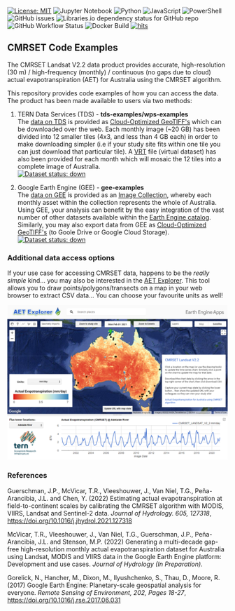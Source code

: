 [![License: MIT](https://img.shields.io/badge/License-MIT-yellow.svg)](https://opensource.org/licenses/MIT)
![Jupyter Notebook](https://img.shields.io/badge/jupyter-%23FA0F00.svg?style=flat&logo=jupyter&logoColor=white)
![Python](https://img.shields.io/badge/python-3670A0?style=flat&logo=python&logoColor=ffdd54)
![JavaScript](https://img.shields.io/badge/javascript-%23323330.svg?style=flat&logo=javascript&logoColor=%23F7DF1E)
![PowerShell](https://img.shields.io/badge/-PowerShell-blue)
![GitHub issues](https://img.shields.io/github/issues/ternaustralia/cmrset-examples)
![Libraries.io dependency status for GitHub repo](https://img.shields.io/librariesio/github/ternaustralia/cmrset-examples)
![GitHub Workflow Status](https://img.shields.io/github/workflow/status/ternaustralia/cmrset-examples/Create%20and%20Publish%20download-aet%20Docker%20Image)
![Docker Build](https://img.shields.io/badge/docker%20build-automated-blue)
[![hits](https://hits.deltapapa.io/github/ternaustralia/cmrset-examples.svg)](https://github.com/jamievleeshouwer/cmrset-examples)

## CMRSET Code Examples

The CMRSET Landsat V2.2 data product provides accurate, high-resolution (30 m) / high-frequency (monthly) / continuous (no gaps due to cloud) actual evapotranspiration (AET) for Australia using the CMRSET algorithm.

This repository provides code examples of how you can access the data. The product has been made available to users via two methods:
1. TERN Data Services (TDS) - **tds-examples/wps-examples**  
   The <a href="https://portal.tern.org.au/actual-evapotranspiration-australia-cmrset-algorithm/21915" target="_blank">data on TDS</a> is provided as <a href="https://www.cogeo.org/" target="_blank">Cloud-Optimized GeoTIFF's</a> which can be downloaded over the web.
   Each monthly image (~20 GB) has been divided into 12 smaller tiles (4x3, and less than 4 GB each) in order to make downloading simpler (i.e if your study site fits within one tile you can just download that particular tile). 
   A <a href="https://gdal.org/drivers/raster/vrt.html" target="_blank">VRT</a> file (virtual dataset) has also been provided for each month which will mosaic the 12 tiles into a complete image of Australia.  
    [![Dataset status: down](https://img.shields.io/website-up-down-green-red/http/data.tern.org.au/landscapes/aet/v2_2.svg?label=Dataset%20status)](https://data.tern.org.au/landscapes/aet/v2_2/) 

2. Google Earth Engine (GEE) - **gee-examples**  
   The <a href="https://developers.google.com/earth-engine/datasets/catalog/TERN_AET_CMRSET_LANDSAT_V2_2" target="_blank">data on GEE</a> is provided as an <a href="https://developers.google.com/earth-engine/guides/ic_creating" target="_blank">Image Collection</a>, whereby each monthly asset within the collection represents the whole of Australia. 
   Using GEE, your analysis can benefit by the easy integration of the vast number of other datasets available within the <a href="https://developers.google.com/earth-engine/datasets" target="_blank">Earth Engine catalog</a>. 
   Similarly, you may also export data from GEE as <a href="https://www.cogeo.org/" target="_blank">Cloud-Optimized GeoTIFF's</a> (to Goole Drive or Google Cloud Storage).  
    [![Dataset status: down](https://img.shields.io/website-up-down-green-red/http/developers.google.com/earth-engine/datasets/catalog/TERN_AET_CMRSET_LANDSAT_V2_2.svg?label=Dataset%20status)](https://developers.google.com/earth-engine/datasets/catalog/TERN_AET_CMRSET_LANDSAT_V2_2) 

### Additional data access options

If your use case for accessing CMRSET data, happens to be the *really simple* kind... you may also be interested in the <a href="https://tern-landscapes.earthengine.app/view/cmrset-landsat-v22" target="_blank">AET Explorer</a>. 
This tool allows you to draw points/polygons/transects on a map in your web browser to extract CSV data... You can choose your favourite units as well!

![alt text](./AET_Explorer.png "AET Explorer")

### References

Guerschman, J.P., McVicar, T.R., Vleeshouwer, J., Van Niel, T.G., Peña-Arancibia, J.L. and Chen, Y. (2022) Estimating actual evapotranspiration at field-to-continent scales by calibrating the CMRSET algorithm with MODIS, VIIRS, Landsat and Sentinel-2 data. *Journal of Hydrology. 605, 127318*, <a href="https://doi.org/10.1016/j.jhydrol.2021.127318" target="_blank">https://doi.org/10.1016/j.jhydrol.2021.127318</a>

McVicar, T.R., Vleeshouwer, J., Van Niel, T.G., Guerschman, J.P., Peña-Arancibia, J.L. and Stenson, M.P. (2022) Generating a multi-decade gap-free high-resolution monthly actual evapotranspiration dataset for Australia using Landsat, MODIS and VIIRS data in the Google Earth Engine platform: Development and use cases. *Journal of Hydrology (In Preparation)*.

Gorelick, N., Hancher, M., Dixon, M., Ilyushchenko, S., Thau, D., Moore, R. (2017) Google Earth Engine: Planetary-scale geospatial analysis for everyone. *Remote Sensing of Environment, 202, Pages 18-27*,  <a href="https://doi.org/10.1016/j.rse.2017.06.031" target="_blank">https://doi.org/10.1016/j.rse.2017.06.031</a>
